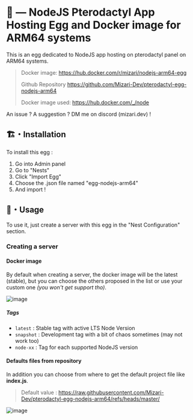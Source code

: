 # 🤖 — NodeJS Pterodactyl App Hosting Egg and Docker image for ARM64 systems

This is an egg dedicated to NodeJS app hosting on pterodactyl panel on ARM64 systems.

> Docker image: <https://hub.docker.com/r/mizari/nodejs-arm64-egg>
>
> Github Repository <https://github.com/Mizari-Dev/pterodactyl-egg-nodejs-arm64>
> 
> Docker image used: <https://hub.docker.com/_/node>

An issue ? A suggestion ? DM me on discord (mizari.dev) !

## 🏗️・Installation

To install this egg :

1. Go into Admin panel
2. Go to "Nests"
3. Click "Import Egg"
4. Choose the .json file named "egg-nodejs-arm64"
5. And import !

## 🌌・Usage

To use it, just create a server with this egg in the "Nest Configuration" section.

### Creating a server

#### Docker image

By default when creating a server, the docker image will be the latest (stable), but you can choose the others proposed in the list or use your custom one *(you won't get support tho)*.

![image](https://github.com/user-attachments/assets/153a0391-91b2-436f-bc7e-66b7ac070727)

##### Tags

- `latest` : Stable tag with active LTS Node Version
- `snapshot` : Development tag with a bit of chaos sometimes (may not work too)
- `node-xx` : Tag for each supported NodeJS version

#### Defaults files from repository

In addition you can choose from where to get the default project file like **index.js**.
> Default value : https://raw.githubusercontent.com/Mizari-Dev/pterodactyl-egg-nodejs-arm64/refs/heads/master/

![image](https://github.com/user-attachments/assets/fd40959f-e362-448f-a4c6-3a896b1d41db)
